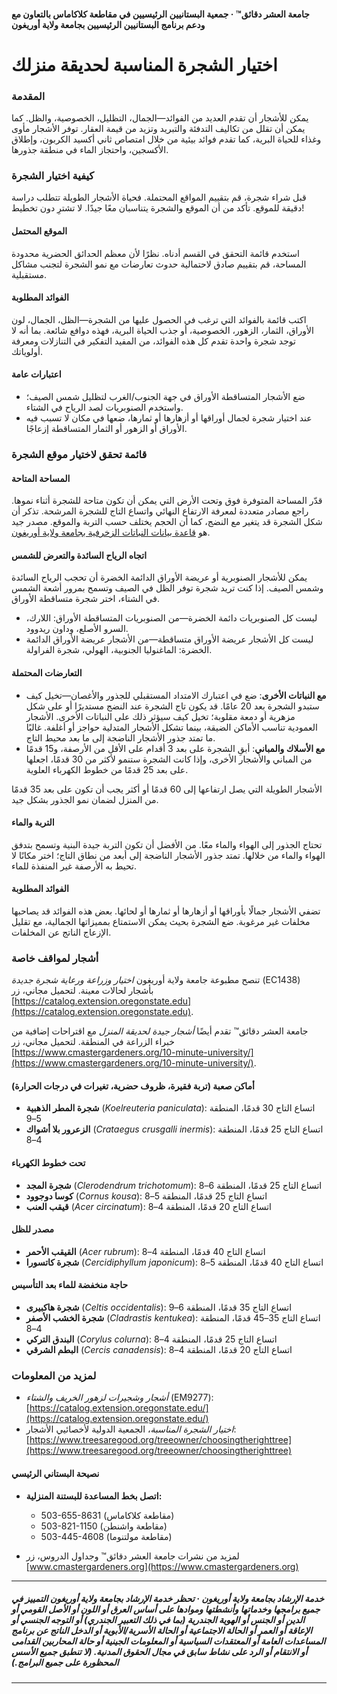 #### جامعة العشر دقائق™ · جمعية البستانيين الرئيسيين في مقاطعة كلاكاماس بالتعاون مع ودعم برنامج البستانيين الرئيسيين بجامعة ولاية أوريغون

# اختيار الشجرة المناسبة لحديقة منزلك

### المقدمة

يمكن للأشجار أن تقدم العديد من الفوائد—الجمال، التظليل، الخصوصية، والظل. كما يمكن أن تقلل من تكاليف التدفئة والتبريد وتزيد من قيمة العقار. توفر الأشجار مأوى وغذاء للحياة البرية، كما تقدم فوائد بيئية من خلال امتصاص ثاني أكسيد الكربون، وإطلاق الأكسجين، واحتجاز الماء في منطقة جذورها.

### كيفية اختيار الشجرة

قبل شراء شجرة، قم بتقييم المواقع المحتملة. فحياة الأشجار الطويلة تتطلب دراسة دقيقة للموقع. تأكد من أن الموقع والشجرة يتناسبان معًا جيدًا. لا تشترِ دون تخطيط!

#### الموقع المحتمل

استخدم قائمة التحقق في القسم أدناه. نظرًا لأن معظم الحدائق الحضرية محدودة المساحة، قم بتقييم صادق لاحتمالية حدوث تعارضات مع نمو الشجرة لتجنب مشاكل مستقبلية.

#### الفوائد المطلوبة

اكتب قائمة بالفوائد التي ترغب في الحصول عليها من الشجرة—الظل، الجمال، لون الأوراق، الثمار، الزهور، الخصوصية، أو جذب الحياة البرية، فهذه دوافع شائعة. بما أنه لا توجد شجرة واحدة تقدم كل هذه الفوائد، من المفيد التفكير في التنازلات ومعرفة أولوياتك.

#### اعتبارات عامة

- ضع الأشجار المتساقطة الأوراق في جهة الجنوب/الغرب لتظليل شمس الصيف؛ واستخدم الصنوبريات لصد الرياح في الشتاء.
- عند اختيار شجرة لجمال أوراقها أو أزهارها أو ثمارها، ضعها في مكان لا تسبب فيه الأوراق أو الزهور أو الثمار المتساقطة إزعاجًا.

### قائمة تحقق لاختيار موقع الشجرة

#### المساحة المتاحة

قدّر المساحة المتوفرة فوق وتحت الأرض التي يمكن أن تكون متاحة للشجرة أثناء نموها. راجع مصادر متعددة لمعرفة الارتفاع النهائي واتساع التاج للشجرة المرشحة. تذكر أن شكل الشجرة قد يتغير مع النضج، كما أن الحجم يختلف حسب التربة والموقع. مصدر جيد هو [قاعدة بيانات النباتات الزخرفية بجامعة ولاية أوريغون](https://landscapeplants.oregonstate.edu/).

#### اتجاه الرياح السائدة والتعرض للشمس

يمكن للأشجار الصنوبرية أو عريضة الأوراق الدائمة الخضرة أن تحجب الرياح السائدة وشمس الصيف. إذا كنت تريد شجرة توفر الظل في الصيف وتسمح بمرور أشعة الشمس في الشتاء، اختر شجرة متساقطة الأوراق.

- ليست كل الصنوبريات دائمة الخضرة—من الصنوبريات المتساقطة الأوراق: اللارك، السرو الأصلع، وداون ريدوود.
- ليست كل الأشجار عريضة الأوراق متساقطة—من الأشجار عريضة الأوراق الدائمة الخضرة: الماغنوليا الجنوبية، الهولي، شجرة الفراولة.

#### التعارضات المحتملة

- **مع النباتات الأخرى**: ضع في اعتبارك الامتداد المستقبلي للجذور والأغصان—تخيل كيف ستبدو الشجرة بعد 20 عامًا. قد يكون تاج الشجرة عند النضج مستديرًا أو على شكل مزهرية أو دمعة مقلوبة؛ تخيل كيف سيؤثر ذلك على النباتات الأخرى. الأشجار العمودية تناسب الأماكن الضيقة، بينما تشكل الأشجار المتدلية حواجز أو أغلفة. غالبًا ما تمتد جذور الأشجار الناضجة إلى ما بعد محيط التاج.
- **مع الأسلاك والمباني**: أبقِ الشجرة على بعد 3 أقدام على الأقل من الأرصفة، و15 قدمًا من المباني والأشجار الأخرى، وإذا كانت الشجرة ستنمو لأكثر من 30 قدمًا، اجعلها على بعد 25 قدمًا من خطوط الكهرباء العلوية.

الأشجار الطويلة التي يصل ارتفاعها إلى 60 قدمًا أو أكثر يجب أن تكون على بعد 35 قدمًا من المنزل لضمان نمو الجذور بشكل جيد.

#### التربة والماء

تحتاج الجذور إلى الهواء والماء معًا. من الأفضل أن تكون التربة جيدة البنية وتسمح بتدفق الهواء والماء من خلالها. تمتد جذور الأشجار الناضجة إلى أبعد من نطاق التاج؛ اختر مكانًا لا تحيط به الأرصفة غير المنفذة للماء.

#### الفوائد المطلوبة

تضفي الأشجار جمالًا بأوراقها أو أزهارها أو ثمارها أو لحائها. بعض هذه الفوائد قد يصاحبها مخلفات غير مرغوبة. ضع الشجرة بحيث يمكن الاستمتاع بمميزاتها الجمالية، مع تقليل الإزعاج الناتج عن المخلفات.

### أشجار لمواقف خاصة

تنصح مطبوعة جامعة ولاية أوريغون *اختيار وزراعة ورعاية شجرة جديدة* (EC1438) بأشجار لحالات معينة. لتحميل مجاني، زر [https://catalog.extension.oregonstate.edu](https://catalog.extension.oregonstate.edu).

جامعة العشر دقائق™ تقدم أيضًا *أشجار جيدة لحديقة المنزل* مع اقتراحات إضافية من خبراء الزراعة في المنطقة. لتحميل مجاني، زر [https://www.cmastergardeners.org/10-minute-university/](https://www.cmastergardeners.org/10-minute-university/).

#### أماكن صعبة (تربة فقيرة، ظروف حضرية، تغيرات في درجات الحرارة)

- **شجرة المطر الذهبية** (*Koelreuteria paniculata*): اتساع التاج 30 قدمًا، المنطقة 5–9
- **الزعرور بلا أشواك** (*Crataegus crusgalli inermis*): اتساع التاج 25 قدمًا، المنطقة 4–8

#### تحت خطوط الكهرباء

- **شجرة المجد** (*Clerodendrum trichotomum*): اتساع التاج 25 قدمًا، المنطقة 6–8
- **كوسا دوجوود** (*Cornus kousa*): اتساع التاج 25 قدمًا، المنطقة 5–8
- **قيقب العنب** (*Acer circinatum*): اتساع التاج 20 قدمًا، المنطقة 4–8

#### مصدر للظل

- **القيقب الأحمر** (*Acer rubrum*): اتساع التاج 40 قدمًا، المنطقة 4–8
- **شجرة كاتسورا** (*Cercidiphyllum japonicum*): اتساع التاج 40 قدمًا، المنطقة 5–8

#### حاجة منخفضة للماء بعد التأسيس

- **شجرة هاكبيرى** (*Celtis occidentalis*): اتساع التاج 35 قدمًا، المنطقة 6–9
- **شجرة الخشب الأصفر** (*Cladrastis kentukea*): اتساع التاج 35–45 قدمًا، المنطقة 4–8
- **البندق التركي** (*Corylus colurna*): اتساع التاج 25 قدمًا، المنطقة 4–8
- **البطم الشرقي** (*Cercis canadensis*): اتساع التاج 20 قدمًا، المنطقة 4–8

### لمزيد من المعلومات

- *أشجار وشجيرات لزهور الخريف والشتاء* (EM9277): [https://catalog.extension.oregonstate.edu/](https://catalog.extension.oregonstate.edu/)
- *اختيار الشجرة المناسبة*، الجمعية الدولية لأخصائيي الأشجار: [https://www.treesaregood.org/treeowner/choosingtherighttree](https://www.treesaregood.org/treeowner/choosingtherighttree)

#### نصيحة البستاني الرئيسي

- **اتصل بخط المساعدة للبستنة المنزلية:**
  - 503-655-8631 (مقاطعة كلاكاماس)
  - 503-821-1150 (مقاطعة واشنطن)
  - 503-445-4608 (مقاطعة مولتنوما)

- لمزيد من نشرات جامعة العشر دقائق™ وجداول الدروس، زر [www.cmastergardeners.org](https://www.cmastergardeners.org)

---

##### خدمة الإرشاد بجامعة ولاية أوريغون · تحظر خدمة الإرشاد بجامعة ولاية أوريغون التمييز في جميع برامجها وخدماتها وأنشطتها وموادها على أساس العرق أو اللون أو الأصل القومي أو الدين أو الجنس أو الهوية الجندرية (بما في ذلك التعبير الجندري) أو التوجه الجنسي أو الإعاقة أو العمر أو الحالة الاجتماعية أو الحالة الأسرية/الأبوية أو الدخل الناتج عن برنامج المساعدات العامة أو المعتقدات السياسية أو المعلومات الجينية أو حالة المحاربين القدامى أو الانتقام أو الرد على نشاط سابق في مجال الحقوق المدنية. (لا تنطبق جميع الأسس المحظورة على جميع البرامج.)
---
